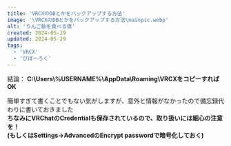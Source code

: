 ```yaml
---
title: 'VRCXのDBとかをバックアップする方法'
image: '\VRCXのDBとかをバックアップする方法\mainpic.webp'
alt: 'りんご飴を食べる僕'
created: 2024-05-29
updated: 2024-05-29
tags:
  - 'VRCX'
  - 'びぼーろく'
---
```


結論：
**C:\\Users\\%USERNAME%\\AppData\\Roaming\\VRCXをコピーすればOK**

簡単すぎて書くことでもない気がしますが、意外と情報がなかったので備忘録代わりに書いておきました  
**ちなみにVRChatのCredentialも保存されているので、取り扱いには細心の注意を！  
(もしくはSettings→AdvancedのEncrypt passwordで暗号化しておく)**
